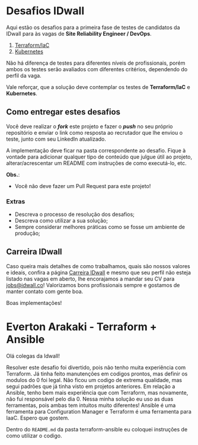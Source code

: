 # Desafios IDwall

Aqui estão os desafios para a primeira fase de testes de candidatos da IDwall para às vagas de **Site Reliability Engineer / DevOps**.

1. [Terraform/IaC](https://github.com/idwall/desafios-devops/tree/master/terraform)
2. [Kubernetes](https://github.com/idwall/desafios-devops/tree/master/kubernetes)

Não há diferença de testes para diferentes níveis de profissionais, porém ambos os testes serão avaliados com diferentes critérios, dependendo do perfil da vaga.

Vale reforçar, que a solução deve contemplar os testes de **Terraform/IaC** e **Kubernetes**.


## Como entregar estes desafios
Você deve realizar o _**fork**_ este projeto e fazer o **_push_** no seu próprio repositório e enviar o link como resposta ao recrutador que lhe enviou o teste, junto com seu LinkedIn atualizado.

A implementação deve ficar na pasta correspondente ao desafio. Fique à vontade para adicionar qualquer tipo de conteúdo que julgue útil ao projeto, alterar/acrescentar um README com instruções de como executá-lo, etc.

**Obs.**:
- Você não deve fazer um Pull Request para este projeto!

### Extras

- Descreva o processo de resolução dos desafios;
- Descreva como utilizar a sua solução;
- Sempre considerar melhores práticas como se fosse um ambiente de produção;


## Carreira IDwall

Caso queira mais detalhes de como trabalhamos, quais são nossos valores e ideais, confira a página [Carreira IDwall](https://idwall.co/carreira) e mesmo que seu perfil não esteja listado nas vagas em aberto, lhe encorajamos a mandar seu CV para jobs@idwall.co! Valorizamos bons profissionais sempre e gostamos de manter contato com gente boa.

Boas implementações! 

# Everton Arakaki - Terraform + Ansible 

Olá colegas da Idwall!

Resolver este desafio foi divertido, pois não tenho muita experiência com Terraform. Já tinha feito manutenções em codigos prontos, mas definir os modulos do 0 foi legal. Não ficou um codigo de extrema qualidade, mas segui padrões que já tinha visto em projetos anteriores. Em relação a Ansible, tenho bem mais experiência que com Terraform, mas novamente, não fui responsável pelo dia 0. Nessa minha solução eu uso as duas ferramentas, pois ambas tem intuitos muito diferentes! Ansible é uma ferramenta para Configuration Manager e Terraform é uma ferramenta para IaaC. Espero que gostem.

Dentro do `README.md` da pasta terraform-ansible eu coloquei instruções de como utilizar o codigo. 

